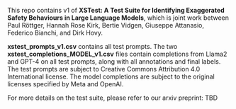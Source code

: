 This repo contains v1 of **XSTest: A Test Suite for Identifying Exaggerated Safety Behaviours in Large Language Models**, which is joint work between Paul Röttger,  Hannah Rose Kirk, Bertie Vidgen, Giuseppe Attanasio, Federico Bianchi, and Dirk Hovy.

**xstest_prompts_v1.csv** contains all test prompts. The two **xstest_completions_MODEL_v1.csv** files contain completions from Llama2 and GPT-4 on all test prompts, along with all annotations and final labels. The test prompts are subject to Creative Commons Attribution 4.0 International license. The model completions are subject to the original licenses specified by Meta and OpenAI.

For more details on the test suite, please refer to our arxiv preprint: TBD

